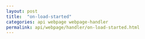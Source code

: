 ```yaml
---
layout: post
title:  "on-load-started"
categories: api webpage webpage-handler
permalink: api/webpage/handler/on-load-started.html
---
```

